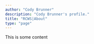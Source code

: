 ```yaml
---
author: "Cody Brunner"
description: "Cody Brunner's profile."
title: "RCWS|About"
type: "page"
---
```


This is some content